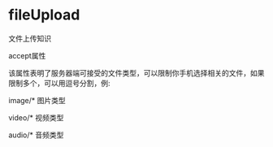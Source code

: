 # fileUpload
文件上传知识

accept属性

该属性表明了服务器端可接受的文件类型，可以限制你手机选择相关的文件，如果限制多个，可以用逗号分割，例:

image/* 图片类型

video/* 视频类型

audio/* 音频类型
